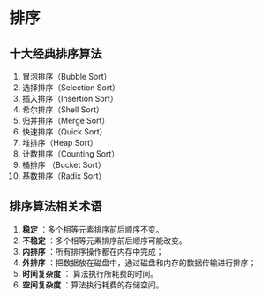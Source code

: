 # 排序

## 十大经典排序算法

1. 冒泡排序（Bubble Sort）
2. 选择排序（Selection Sort）
3. 插入排序（Insertion Sort）
4. 希尔排序（Shell Sort）
5. 归并排序（Merge Sort）
6. 快速排序（Quick Sort）
7. 堆排序（Heap Sort）
8. 计数排序（Counting Sort）
9. 桶排序 （Bucket Sort）
10. 基数排序（Radix Sort）

## 排序算法相关术语

1. **稳定** ：多个相等元素排序前后顺序不变。
2. **不稳定** ：多个相等元素排序前后顺序可能改变。
3. **内排序** ：所有排序操作都在内存中完成；
4. **外排序** ：把数据放在磁盘中，通过磁盘和内存的数据传输进行排序；
5. **时间复杂度** ： 算法执行所耗费的时间。
6. **空间复杂度** ：算法执行耗费的存储空间。